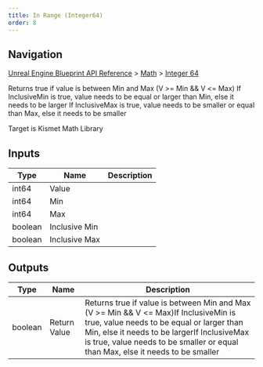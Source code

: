 ```yaml
---
title: In Range (Integer64)
order: 8
---
```

## Navigation

[Unreal Engine Blueprint API Reference](https://dev.epicgames.com/documentation/en-us/unreal-engine/BlueprintAPI) > [Math](https://dev.epicgames.com/documentation/en-us/unreal-engine/BlueprintAPI/Math) > [Integer 64](https://dev.epicgames.com/documentation/en-us/unreal-engine/BlueprintAPI/Math/Integer64)

Returns true if value is between Min and Max (V >= Min && V \<= Max)
If InclusiveMin is true, value needs to be equal or larger than Min, else it needs to be larger
If InclusiveMax is true, value needs to be smaller or equal than Max, else it needs to be smaller

Target is Kismet Math Library

## Inputs

| Type | Name | Description |
| --- | --- | --- |
| int64 | Value |  |
| int64 | Min |  |
| int64 | Max |  |
| boolean | Inclusive Min |  |
| boolean | Inclusive Max |  |

## Outputs

| Type | Name | Description |
| --- | --- | --- |
| boolean | Return Value | Returns true if value is between Min and Max (V >= Min && V \<= Max)If InclusiveMin is true, value needs to be equal or larger than Min, else it needs to be largerIf InclusiveMax is true, value needs to be smaller or equal than Max, else it needs to be smaller |
